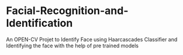 # Facial-Recognition-and-Identification

An OPEN-CV Projet to Identify Face using Haarcascades Classifier and Identifying the face with the help of pre trained models
